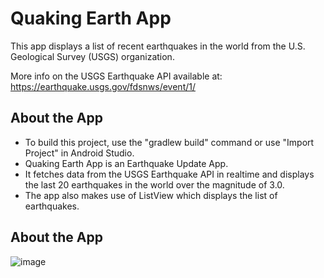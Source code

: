 Quaking Earth App
===================================

This app displays a list of recent earthquakes in the world
from the U.S. Geological Survey (USGS) organization.

More info on the USGS Earthquake API available at:
https://earthquake.usgs.gov/fdsnws/event/1/

About the App
---------------
 * To build this project, use the "gradlew build" command or use "Import Project" in Android Studio.
 * Quaking Earth App is an Earthquake Update App.
 * It fetches data from the USGS Earthquake API in realtime and displays the last 20 earthquakes in the world over the magnitude of 3.0.
 * The app also makes use of ListView which displays the list of earthquakes.

About the App
---------------

![image](https://user-images.githubusercontent.com/79413577/116429127-363b0b80-a863-11eb-8a1f-94a00d9dfd03.jpeg)



